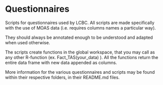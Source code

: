 # Questionnaires
Scripts for questionnaires used by LCBC. 
All scripts are made specifically with the use of MOAS data (i.e. requires columns names a particular way).

They should always be annotated enough to be understood and adapted when used otherwise.

The scripts create functions in the global workspace, that you may call as any other R-function (ex. Fact_TAS(your_data) ). All the functions return the entire data frame with new data appended as columns. 

More information for the various questionnaires and scripts may be found within their respective folders, in their README.md files.
